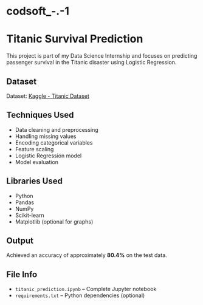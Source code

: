 # codsoft_-.-1
#  Titanic Survival Prediction

This project is part of my Data Science Internship and focuses on predicting passenger survival in the Titanic disaster using Logistic Regression.

##  Dataset
Dataset: [Kaggle - Titanic Dataset](https://www.kaggle.com/datasets/yasserh/titanic-dataset)

##  Techniques Used
- Data cleaning and preprocessing
- Handling missing values
- Encoding categorical variables
- Feature scaling
- Logistic Regression model
- Model evaluation

##  Libraries Used
- Python
- Pandas
- NumPy
- Scikit-learn
- Matplotlib (optional for graphs)

##  Output
Achieved an accuracy of approximately **80.4%** on the test data.

##  File Info
- `titanic_prediction.ipynb` – Complete Jupyter notebook
- `requirements.txt` – Python dependencies (optional)
